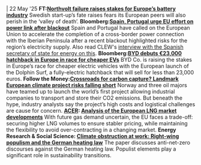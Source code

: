 | 22 May '25
**FT:[Northvolt failure raises stakes for Europe’s battery industry](https://www.ft.com/content/63b16b6a-e143-4e2c-ac27-5d3f7a89a41f)**
Swedish start-up’s fate raises fears its European peers will also perish in the ‘valley of death’.
**Bloomberg:[Spain, Portugal urge EU effort on power link after blackout](https://www.bloomberg.com/news/articles/2025-05-21/spain-portugal-urge-eu-effort-on-power-link-after-blackout)**
Spain and Portugal have called on the European Union to accelerate the completion of a cross-border power connection with the Iberian Peninsula after a recent blackout highlighted risks for the region’s electricity supply. Also read CLEW's [interview with the Spanish secretary of state for energy on this](https://www.cleanenergywire.org/news/must-better-connect-energy-island-iberian-peninsula-rest-europe-reap-benefits-spain).
**Bloomberg:[BYD debuts €23,000 hatchback in Europe in race for cheaper EVs](https://www.bloomberg.com/news/articles/2025-05-21/byd-debuts-23-000-hatchback-in-europe-in-race-for-cheaper-evs)**
BYD Co. is raising the stakes in Europe’s race for cheaper electric vehicles with the European launch of the Dolphin Surf, a fully-electric hatchback that will sell for less than 23,000 euros.
**Follow the Money:[Crossroads for carbon capture? Landmark European climate project risks falling short](https://www.ftm.eu/articles/norway-carbon-capture-landmark-project)**
Norway and three oil majors have teamed up to launch the world’s first project allowing industrial companies to transport and store their CO2 emissions. But beneath the hype, industry analysts say the project’s high costs and logistical challenges are cause for concern.
**[ACER](https://www.cleanenergywire.org/experts/agency-cooperation-energy-regulators-acer): [Analysis of the European LNG market developments](https://www.acer.europa.eu/monitoring/MMR/LNG_market_developments_2025)**
With future gas demand uncertain, the EU faces a trade-off: securing higher LNG volumes to ensure stabler pricing, while maintaining the flexibility to avoid over-contracting in a changing market.
**Energy Research & Social Science: [Climate obstruction at work: Right-wing populism and the German heating law](https://www.sciencedirect.com/science/article/pii/S221462962500115X?via%3Dihub)**
The paper discusses anti-net-zero discourses against the German heating law. Populist elements play a significant role in sustainability transitions.